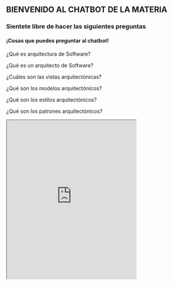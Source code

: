 ## BIENVENIDO AL CHATBOT DE LA MATERIA


### Sientete libre de hacer las siguientes preguntas


#### ¡Cosas que puedes preguntar al chatbot!




¿Qué es arquitectura de Software? 

¿Qué es un arquitecto de Software?

¿Cuáles son las vistas arquitectónicas?

¿Qué son los modelos arquitectónicos? 

¿Qué son los estilos arquitectónicos? 

¿Qué son los patrones arquitectónicos? 


<iframe
    allow="microphone;"
    width="350"
    height="430"
    src="https://console.dialogflow.com/api-client/demo/embedded/7b8f85d0-59f4-40f3-833f-62b10b24f9f9">
</iframe>
